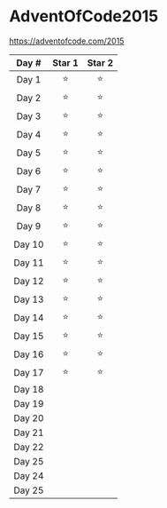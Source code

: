 # AdventOfCode2015

https://adventofcode.com/2015

| Day #  | Star 1 | Star 2 |
| :----: | :----: | :----: |
| Day 1  |   ⭐   |   ⭐  |
| Day 2  |   ⭐   |   ⭐  |
| Day 3  |   ⭐   |   ⭐  |
| Day 4  |   ⭐   |   ⭐  |
| Day 5  |   ⭐   |   ⭐  | 
| Day 6  |   ⭐   |   ⭐  |
| Day 7  |   ⭐   |   ⭐  |
| Day 8  |   ⭐   |   ⭐  |
| Day 9  |   ⭐   |   ⭐  |
| Day 10 |   ⭐   |   ⭐  |
| Day 11 |   ⭐   |   ⭐  |
| Day 12 |   ⭐   |   ⭐  |
| Day 13 |   ⭐   |   ⭐  |
| Day 14 |   ⭐   |   ⭐  |
| Day 15 |   ⭐   |   ⭐  |
| Day 16 |   ⭐   |   ⭐  |
| Day 17 |   ⭐   |   ⭐  |
| Day 18 |        |        |
| Day 19 |        |        |
| Day 20 |        |        |
| Day 21 |        |        |
| Day 22 |        |        |
| Day 25 |        |        |
| Day 24 |        |        |
| Day 25 |        |        |
